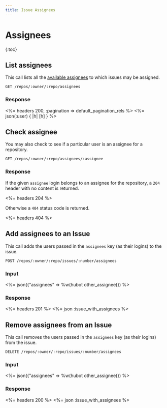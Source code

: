 ```yaml
---
title: Issue Assignees
---
```


# Assignees

{:toc}

## List assignees

This call lists all the [available assignees][] to which issues may be assigned.

    GET /repos/:owner/:repo/assignees

### Response

<%= headers 200, :pagination => default_pagination_rels %>
<%= json(:user) { |h| [h] } %>

## Check assignee

You may also check to see if a particular user is an assignee for a repository.

    GET /repos/:owner/:repo/assignees/:assignee

### Response

If the given `assignee` login belongs to an assignee for the repository, a
`204` header with no content is returned.

<%= headers 204 %>

Otherwise a `404` status code is returned.

<%= headers 404 %>

[available assignees]: https://help.github.com/articles/assigning-issues-and-pull-requests-to-other-github-users/

## Add assignees to an Issue

This call adds the users passed in the `assignees` key (as their logins) to the issue.

    POST /repos/:owner/:repo/issues/:number/assignees

### Input

<%= json({"assignees" => %w(hubot other_assignee)}) %>

### Response

<%= headers 201 %>
<%= json :issue_with_assignees %>

## Remove assignees from an Issue

This call removes the users passed in the `assignees` key (as their logins) from the issue.

    DELETE /repos/:owner/:repo/issues/:number/assignees

### Input

<%= json({"assignees" => %w(hubot other_assignee)}) %>

### Response

<%= headers 200 %>
<%= json :issue_with_assignees %>

